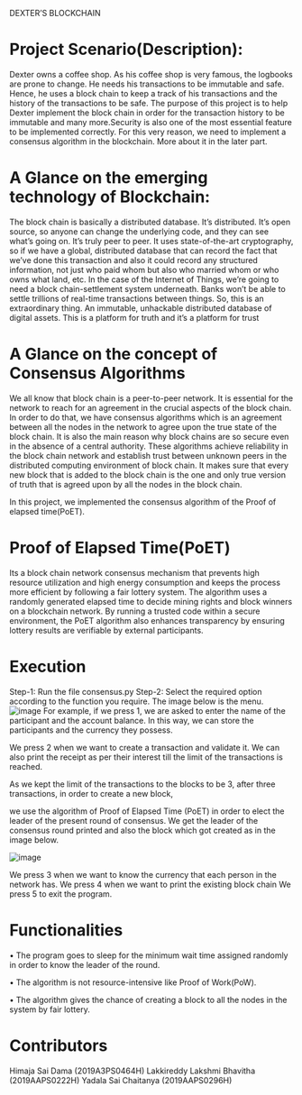 DEXTER’S BLOCKCHAIN
# Project Scenario(Description):

Dexter owns a coffee shop. As his coffee shop is very famous, the logbooks are prone to change. He needs his transactions to be immutable and safe. Hence, he uses a block chain to keep a track of his transactions and the history of the transactions to be safe. The purpose of this project is to help Dexter implement the block chain in order for the transaction history to be immutable and many more.Security is also one of the most essential feature to be implemented correctly. For this very reason, we need to implement a consensus algorithm in the blockchain. 
More about it in the later part.

# A Glance on the emerging technology of Blockchain:
The block chain is basically a distributed database. It’s distributed. It’s open source, so anyone can change the underlying code, and they can see what’s going on. It’s truly peer to peer.
It uses state-of-the-art cryptography, so if we have a global, distributed database that can record the fact that we’ve done this transaction and also it could record any structured information, not just who paid whom but also who married whom or who owns what land, etc. In the case of the Internet of Things, we’re going to need a block chain-settlement system underneath. Banks won’t be able to settle trillions of real-time transactions between things. So, this is an extraordinary thing. An immutable, unhackable distributed database of digital assets. This is a platform for truth and it’s a platform for trust
# A Glance on the concept of Consensus Algorithms
We all know that block chain is a peer-to-peer network. It is essential for the network to reach for an agreement in the crucial aspects of the block chain. In order to do that, we have consensus algorithms which is an agreement between all the nodes in the network to agree upon the true state of the block chain.
It is also the main reason why block chains are so secure even in the absence of a central authority. These algorithms achieve reliability in the block chain network and establish trust between unknown peers in the distributed computing environment of block chain. It makes sure that every new block that is added to the block chain is the one and only true version of truth that is agreed upon by all the nodes in the block chain.

In this project, we implemented the consensus algorithm of the Proof of elapsed time(PoET).
# Proof of Elapsed Time(PoET)
Its a block chain network consensus mechanism  that prevents high resource utilization and high energy consumption and keeps the process more efficient by following a fair lottery system. The algorithm uses a randomly generated elapsed time to decide mining rights and block winners on a blockchain network. By running a trusted code within a secure environment, the PoET algorithm also enhances transparency by ensuring lottery results are verifiable by external participants.
# Execution
Step-1: Run the file consensus.py
Step-2: Select the required option according to the function you require. The image below is the menu.
![image](https://user-images.githubusercontent.com/86017986/176825744-a5016ba0-65db-481a-b8e7-7f88f2ebea9c.png)
For example, if we press 1, we are asked to enter the name of the participant and the account balance. In this way, we can store the participants and the currency they possess.

We press 2 when we want to create a transaction and validate it. We can also print the receipt as per their interest till the limit of the transactions is reached.

As we kept the limit of the transactions to the blocks to be 3, after three transactions, in order to create a new block,
 
we use the algorithm of Proof of Elapsed Time (PoET) in order to elect the leader of the present round of consensus. We get the leader of the consensus round printed and also the block which got created as in the image below.
 
![image](https://user-images.githubusercontent.com/86017986/176826197-da7addd6-212f-4a87-b007-dad04bd61f38.png)


We press 3 when we want to know the currency that each person in the network has.
We press 4 when we want to print the existing block chain We press 5 to exit the program.
# Functionalities
•	The program goes to sleep for the minimum wait time assigned randomly in order to know the leader of the round.

•	The algorithm is not resource-intensive like Proof of Work(PoW).

•	The algorithm gives the chance of creating a block to all the nodes in the system by fair lottery.


# Contributors
 
Himaja Sai Dama (2019A3PS0464H)
Lakkireddy Lakshmi Bhavitha (2019AAPS0222H) 
Yadala Sai Chaitanya (2019AAPS0296H)
